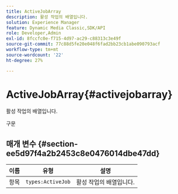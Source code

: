 ```yaml
---
title: ActiveJobArray
description: 활성 작업의 배열입니다.
solution: Experience Manager
feature: Dynamic Media Classic,SDK/API
role: Developer,Admin
exl-id: 8fccfc0e-f715-4d97-ac29-c88313c3e49f
source-git-commit: 77c88d5fe20e048f6fad2bb23cb1abe090793acf
workflow-type: tm+mt
source-wordcount: '22'
ht-degree: 27%

---
```


# ActiveJobArray{#activejobarray}

활성 작업의 배열입니다.

구문

## 매개 변수 {#section-ee5d97f4a2b2453c8e0476014dbe47dd}

| 이름 | 유형 | 설명 |
|---|---|---|
| 항목 | `types:ActiveJob` | 활성 작업의 배열입니다. |
